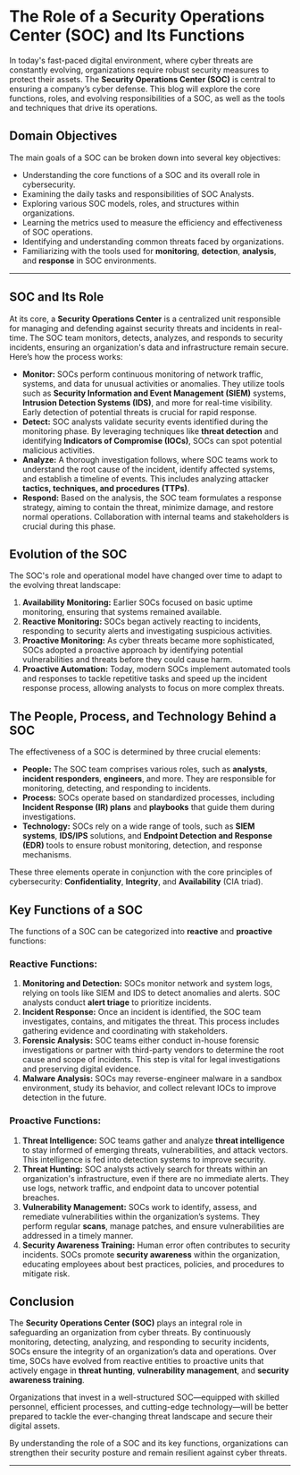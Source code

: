 # The Role of a Security Operations Center (SOC) and Its Functions
In today's fast-paced digital environment, where cyber threats are constantly evolving, organizations require robust security measures to protect their assets. The **Security Operations Center (SOC)** is central to ensuring a company’s cyber defense. This blog will explore the core functions, roles, and evolving responsibilities of a SOC, as well as the tools and techniques that drive its operations.

## Domain Objectives
The main goals of a SOC can be broken down into several key objectives:
- Understanding the core functions of a SOC and its overall role in cybersecurity.
- Examining the daily tasks and responsibilities of SOC Analysts.
- Exploring various SOC models, roles, and structures within organizations.
- Learning the metrics used to measure the efficiency and effectiveness of SOC operations.
- Identifying and understanding common threats faced by organizations.
- Familiarizing with the tools used for **monitoring**, **detection**, **analysis**, and **response** in SOC environments.

---

## SOC and Its Role
At its core, a **Security Operations Center** is a centralized unit responsible for managing and defending against security threats and incidents in real-time. The SOC team monitors, detects, analyzes, and responds to security incidents, ensuring an organization's data and infrastructure remain secure. Here’s how the process works:
- **Monitor:** SOCs perform continuous monitoring of network traffic, systems, and data for unusual activities or anomalies. They utilize tools such as **Security Information and Event Management (SIEM)** systems, **Intrusion Detection Systems (IDS)**, and more for real-time visibility. Early detection of potential threats is crucial for rapid response.
- **Detect:** SOC analysts validate security events identified during the monitoring phase. By leveraging techniques like **threat detection** and identifying **Indicators of Compromise (IOCs)**, SOCs can spot potential malicious activities.
- **Analyze:** A thorough investigation follows, where SOC teams work to understand the root cause of the incident, identify affected systems, and establish a timeline of events. This includes analyzing attacker **tactics, techniques, and procedures (TTPs)**.
- **Respond:** Based on the analysis, the SOC team formulates a response strategy, aiming to contain the threat, minimize damage, and restore normal operations. Collaboration with internal teams and stakeholders is crucial during this phase.

## Evolution of the SOC
The SOC's role and operational model have changed over time to adapt to the evolving threat landscape:
1. **Availability Monitoring:** Earlier SOCs focused on basic uptime monitoring, ensuring that systems remained available.
2. **Reactive Monitoring:** SOCs began actively reacting to incidents, responding to security alerts and investigating suspicious activities.
3. **Proactive Monitoring:** As cyber threats became more sophisticated, SOCs adopted a proactive approach by identifying potential vulnerabilities and threats before they could cause harm.
4. **Proactive Automation:** Today, modern SOCs implement automated tools and responses to tackle repetitive tasks and speed up the incident response process, allowing analysts to focus on more complex threats.

## The People, Process, and Technology Behind a SOC
The effectiveness of a SOC is determined by three crucial elements:
- **People:** The SOC team comprises various roles, such as **analysts**, **incident responders**, **engineers**, and more. They are responsible for monitoring, detecting, and responding to incidents.
- **Process:** SOCs operate based on standardized processes, including **Incident Response (IR) plans** and **playbooks** that guide them during investigations.
- **Technology:** SOCs rely on a wide range of tools, such as **SIEM systems**, **IDS/IPS** solutions, and **Endpoint Detection and Response (EDR)** tools to ensure robust monitoring, detection, and response mechanisms.

These three elements operate in conjunction with the core principles of cybersecurity: **Confidentiality**, **Integrity**, and **Availability** (CIA triad).

## Key Functions of a SOC
The functions of a SOC can be categorized into **reactive** and **proactive** functions:

### Reactive Functions:
1. **Monitoring and Detection:** SOCs monitor network and system logs, relying on tools like SIEM and IDS to detect anomalies and alerts. SOC analysts conduct **alert triage** to prioritize incidents.
2. **Incident Response:** Once an incident is identified, the SOC team investigates, contains, and mitigates the threat. This process includes gathering evidence and coordinating with stakeholders.
3. **Forensic Analysis:** SOC teams either conduct in-house forensic investigations or partner with third-party vendors to determine the root cause and scope of incidents. This step is vital for legal investigations and preserving digital evidence.
4. **Malware Analysis:** SOCs may reverse-engineer malware in a sandbox environment, study its behavior, and collect relevant IOCs to improve detection in the future.

### Proactive Functions:
1. **Threat Intelligence:** SOC teams gather and analyze **threat intelligence** to stay informed of emerging threats, vulnerabilities, and attack vectors. This intelligence is fed into detection systems to improve security.
2. **Threat Hunting:** SOC analysts actively search for threats within an organization's infrastructure, even if there are no immediate alerts. They use logs, network traffic, and endpoint data to uncover potential breaches.
3. **Vulnerability Management:** SOCs work to identify, assess, and remediate vulnerabilities within the organization’s systems. They perform regular **scans**, manage patches, and ensure vulnerabilities are addressed in a timely manner.
4. **Security Awareness Training:** Human error often contributes to security incidents. SOCs promote **security awareness** within the organization, educating employees about best practices, policies, and procedures to mitigate risk.

## Conclusion
The **Security Operations Center (SOC)** plays an integral role in safeguarding an organization from cyber threats. By continuously monitoring, detecting, analyzing, and responding to security incidents, SOCs ensure the integrity of an organization’s data and operations. Over time, SOCs have evolved from reactive entities to proactive units that actively engage in **threat hunting**, **vulnerability management**, and **security awareness training**.

Organizations that invest in a well-structured SOC—equipped with skilled personnel, efficient processes, and cutting-edge technology—will be better prepared to tackle the ever-changing threat landscape and secure their digital assets.

By understanding the role of a SOC and its key functions, organizations can strengthen their security posture and remain resilient against cyber threats.

---
